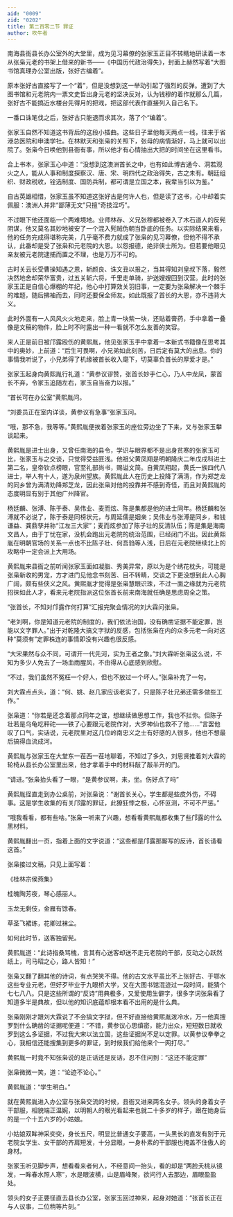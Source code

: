 ```yaml
---
aid: "0009"
zid: "0202"
title: 第二百零二节 罪证
author: 吹牛者
---
```


南海县衙县长办公室外的大堂里，成为见习幕僚的张家玉正目不转睛地研读着一本从张枭元老的书架上借来的新书——《中国历代政治得失》，封面上赫然写着“大图书馆真理办公室出版，张好古编着”。



原本张好古直接写了一个“着”，但是没想到这一举动引起了强烈的反弹。遭到了大图书馆和元老院内一票文史哲出身元老的坚决反对，认为钱穆的着作就那么几篇，张好古不能搞近水楼台先得月的把戏，把这部代表作直接列入自己名下。

一番口诛笔伐之后，张好古只能退而求其次，落了个“编着”。

张家玉自然不知道这书背后的这段小插曲。这些日子里他每天两点一线，往来于省港总医院和申澳学社。在林默天和张枭的关照下，张母的病情渐好，马上就可以出院了。张枭今日唤他到县衙有事，所以他才有心情抽出大把的时间坐在这里看书。

合上书本，张家玉心中道：“没想到这澳洲首长之中，也有如此博古通今、洞若观火之人，能从人事和制度探察汉、唐、宋、明四代之政治得失，古之未有。朝廷组织、财政税收，铨选制度、国防兵制，都可谓是立国之本，我辈当引以为鉴。”

自古英雄相惜，张家玉虽不知道这张好古是何许人也，但是读了这书，心中却着实佩服：澳洲人并非“鄙薄无文”只擅“奇技淫巧”。

不过眼下他还面临一个两难境地。业师林存、义兄张穆都被卷入了木石道人的反髡阴谋，他又莫名其妙地被安了一个混入髡贼伪朝当卧底的任务。以实际结果来看，他的任务完成得堪称完美，几乎毫不费力就成了张枭的见习幕僚，但他不得不承认，此番却是受了张枭和元老院的大恩。以怨报德，绝非侠士所为。但若要他眼见亲友被元老院逮捕而置之不理，也是万万不可的。

古时关云长受曹操知遇之恩，斩颜良、诛文丑以报之，当其得知刘皇叔下落，毅然决然地舍却荣华富贵，过五关斩六将，千里走单骑，护送嫂嫂回到汉营。此时的张家玉正是自信心爆棚的年纪，他心中打算效关羽旧事，一定要为张枭解决一个棘手的难题，随后拂袖而去，同时还要保全师友。如此既报了首长的大恩，亦不违背大义。

此时外面有一人风风火火地走来，脸上青一块紫一块，还贴着膏药，手中拿着一叠像是文稿的物件，脸上时不时露出一种一看就不怎么友善的笑容。

来人正是前日被邝露殴伤的黄熙胤，他见张家玉手中拿着一本新式书籍像在思考其中的奥妙，上前道：“后生可畏啊，小兄弟如此刻苦，日后定有莫大的出息。你的事情我听说了，小兄弟得了机缘被首长收入麾下，切莫辜负首长的厚爱才是。”

张家玉起身向黄熙胤行礼道：“黄参议谬赞，张首长妙手仁心，乃人中龙凤，蒙首长不弃，令家玉追随左右，家玉自当奋力以报。”

“首长可在办公室”黄熙胤问。

“刘委员正在室内详谈，黄参议有急事”张家玉问。

“哦，那不急，我等等。”黄熙胤便挨着张家玉的座位旁边坐了下来，又与张家玉攀谈起来。

黄熙胤是进士出身，又曾任南海的县令，学识与眼界都不是出身贫寒的张家玉可比，张家玉与之交谈，只觉得受益匪浅。他祖父黄凤翔是明朝隆庆二年戊戌科进士第二名，皇帝钦点榜眼，官至礼部尚书，赐谥文简。自黄凤翔起，黄氏一族四代八进士，举人有十人，遂为泉州望族。黄熙胤此人在历史上投降了满清，作为郑芝龙的同乡曾为满清劝降郑芝龙，因此张枭对他的投靠并不感到奇怪，而且对黄熙胤的态度明显有别于其他广州降官。

杨廷麟、张溥、陈于泰、吴伟业、麦而炫、陈是集都是他的进士同年。杨廷麟和张溥就不必说了，陈于泰是同榜状元，与周延儒是姻亲；吴伟业与张溥是同乡，和钱谦益、龚鼎孳并称“江左三大家”；麦而炫参加了陈子壮的反清队伍；陈是集是海南文昌人，由于丁忧在家，没机会跑出元老院的统治范围，已经闭门不出。因此黄熙胤在明朝官场的关系一点也不比陈子壮、何吾驺等人浅，日后在元老院继续北上的攻略中一定会派上大用场。

黄熙胤来县衙之前听闻张家玉面如凝脂、秀美异常，原以为是个绣花枕头，可能是张枭新收的男宠，方才进门见他念书刻苦、目不转睛，交谈之下更没想到此人心胸广阔，颇有些侠义之风。黄熙胤才觉得是张枭慧眼识珠，不过一面之缘就为元老院招徕如此人才，看来元老院指派这位张首长前来南海就任确是思虑周全之策。

“张首长，不知对邝露作何打算”汇报完聚会情况的刘大霖问张枭。

“老刘啊，你是知道元老院的制度的，我们依法治国，没有确凿证据不能定罪，岂能以文字罪人。”出于对乾隆大搞文字狱的反感，包括张枭在内的众多元老一向对这种“莫须有”定罪株连的事情即没有兴趣也很反感。

“大宋果然与众不同，可谓开一代先河，实为王者之象。”刘大霖听张枭这么说，不知为多少人免去了一场血雨腥风，不由得从心底感到欣慰。

“不过，我们虽然不冤枉一个好人，但也不放过一个坏人。”张枭补充了一句。

刘大霖点点头，道：“何、姚、赵几家应该老实了，只是陈子壮兄弟还需多做些工作。”

张枭道：“你若是还念着那点同年之谊，想继续做思想工作，我也不拦你。但陈子壮若是乌龟吃秤砣——铁了心要跟元老院作对，大罗神仙也救不了他……”言罢他叹了口气，实话说，元老院里对这几位岭南忠义之士有好感的人很多，他也不想最后搞得血流成河。

黄熙胤与张家玉在大堂东一茬西一茬地聊着，不知过了多久，刘思贤推着刘大霖的轮椅从县长办公室里出来，他才拿着手中的材料敲了敲半开的门。

“请进。”张枭抬头看了一眼，“是黄参议啊，来，坐。伤好点了吗”

黄熙胤径直走到办公桌前，对张枭说：“谢首长关心，学生都是些皮外伤，不碍事。这是学生收集的有关邝露的罪证，此獠狂悖之极，心怀叵测，不可不严惩。”

“哦我看看，都有些啥。”张枭一听来了兴趣，想看看黄熙胤都收集了些邝露的什么黑材料。

黄熙胤翻出一页，指着上面的文字说道：“这些都是邝露那厮写的反诗，首长请看这首。”

张枭接过文稿，只见上面写着：

《桂林宗侯燕集》

桂魄陶芳夜，琴心感丽人。

玉龙无剩伎，金雁有馀春。

草圣飞裙练，花卿过袜尘。

如何此时节，送客独留髡。

黄熙胤道：“此诗指桑骂槐，言其有心送客却送不走元老院的干部，反动之心跃然纸上，司马昭之心，路人皆知！”

张枭又翻了翻其他的诗词，有点哭笑不得。他的古文水平虽比不上张好古、于鄂水这些专业元老，但好歹毕业于九眼桥大学，又在大图书馆混迹过一段时间，能猜个七七八八。只是这些所谓的“反诗”用典极多，又爱使用生僻字，很多字词张枭看了知道多半是典故，但以他的知识底蕴却根本看不出用的是什么典。

张枭刚刚才跟刘大霖说了不会搞文字狱，但不好直接给黄熙胤泼冷水，万一他真搜罗到什么确凿的证据呢便道：“不错，黄参议心思缜密，能力出众，短短数日就收罗到这么多证据，不过我大宋以法立国，这些证据尚不足以定罪。以黄参议拳拳之心，我相信还能搜集到更多的罪证，到时候我们给他来个一网打尽。”

黄熙胤一时竟不知张枭说的是正话还是反话，忍不住问到：“这还不能定罪”

张枭微微一笑，道：“论迹不论心。”

黄熙胤道：“学生明白。”

就在黄熙胤进入办公室与张枭交流的时候，县衙又进来两名女子。领头的身着女子干部服，相貌端正温婉，以明朝人的眼光看起来也就二十多岁的样子，跟在她身后的是一个十五六岁的小姑娘。

小姑娘双眸神采奕奕，身长五尺，明显比普通女子要高，一头黑长的直发有别于元老院女学生、女干部的齐肩短发，十分显眼，一身朴素的干部服也掩盖不住傲人的身材。

张家玉听见脚步声，想看看来者何人，不经意间一抬头，看的却是“两脸夭桃从镜发，一眸春水照人寒”，水是眼波横，山是眉峰聚，欲问行人去那边，眉眼盈盈处。

领头的女子正要径直去县长办公室，张家玉回过神来，起身对她道：“张首长正在与人议事，二位稍等片刻。”

